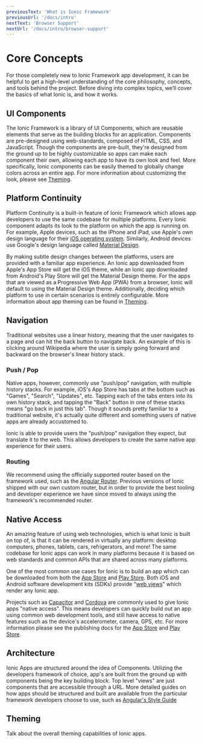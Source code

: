 ```yaml
---
previousText: 'What is Ionic Framework'
previousUrl: '/docs/intro'
nextText: 'Browser Support'
nextUrl: '/docs/intro/browser-support'
---
```


# Core Concepts

<p class="intro" markdown="1">
For those completely new to Ionic Framework app development, it can be helpful to get a high-level understanding of the core philosophy, concepts, and tools behind the project. Before diving into complex topics, we’ll cover the basics of what Ionic is, and how it works.
</p>


## UI Components

The Ionic Framework is a library of UI Components, which are reusable elements that serve as the building blocks for an application. Components are pre-designed using web-standards, composed of HTML, CSS, and JavaScript. Though the components are pre-built, they're designed from the ground up to be highly customizable so apps can make each component their own, allowing each app to have its own look and feel. More specifically, Ionic components can be easily themed to globally change colors across an entire app. For more information about customizing the look, please see [Theming](/docs/theming/basics).


## Platform Continuity

Platform Continuity is a built-in feature of Ionic Framework which allows app developers to use the same codebase for multiple platforms. Every Ionic component adapts its look to the platform on which the app is running on. For example, Apple devices, such as the iPhone and iPad, use Apple's own design language for their [iOS operating system](https://www.apple.com/ios). Similarly, Android devices use Google's design language called [Material Design](https://material.io/guidelines/).

By making subtle design changes between the platforms, users are provided with a familiar app experience. An Ionic app downloaded from Apple's App Store will get the iOS theme, while an Ionic app downloaded from Android's Play Store will get the Material Design theme. For the apps that are viewed as a Progressive Web App (PWA) from a browser, Ionic will default to using the Material Design theme. Additionally, deciding which platform to use in certain scenarios is entirely configurable. More information about app theming can be found in [Theming](/docs/theming/basics).


## Navigation

Traditional websites use a linear history, meaning that the user navigates to a page and can hit the back button to navigate back. An example of this is clicking around Wikipedia where the user is simply going forward and backward on the browser's linear history stack.

### Push / Pop

Native apps, however, commonly use "push/pop" navigation, with multiple history stacks. For example, iOS's App Store has tabs at the bottom such as "Games", "Search", "Updates", etc. Tapping each of the tabs enters into its own history stack, and tapping the "Back" button in one of these stacks means "go back in just this tab". Though it sounds pretty familiar to a traditional website, it's actually quite different and something users of native apps are already accustomed to.

Ionic is able to provide users the "push/pop" navigation they expect, but translate it to the web. This allows developers to create the same native app experience for their users.


### Routing

We recommend using the officially supported router based on the framework used, such as the [Angular Router](https://angular.io/guide/router). Previous versions of Ionic shipped with our own custom router, but in order to provide the best tooling and developer experience we have since moved to always using the framework's recommended router.


## Native Access

An amazing feature of using web technologies, which is what Ionic is built on top of, is that it can be rendered in virtually any platform: desktop computers, phones, tablets, cars, refrigerators, and more! The same codebase for Ionic apps can work in many platforms because it is based on web standards and common APIs that are shared across many platforms.

One of the most common use cases for Ionic is to build an app which can be downloaded from both the [App Store](https://www.apple.com/ios/app-store/) and [Play Store](https://play.google.com/). Both iOS and Android software development kits (SDKs) provide "[web views](/docs/building/webview)" which render any Ionic app.

Projects such as <a href="https://capacitor.ionicframework.com/" target="_blank">Capacitor</a> and <a href="https://cordova.apache.org/" target="_blank">Cordova</a> are commonly used to give Ionic apps "native access". This means developers can quickly build out an app using common web development tools, and still have access to native features such as the device's accelerometer, camera, GPS, etc. For more information please see the publishing docs for the [App Store](/docs/publishing/app-store) and [Play Store](http://ionic-docs.herokuapp.com/docs/publishing/play-store).


## Architecture

Ionic Apps are structured around the idea of Components. Utilizing the developers framework of choice, app's are built from the ground up with components being the key building block. Top level "views" are just components that are accessible through a URL. More detailed guides on how apps should be structured and built are available from the particular framework developers choose to use, such as [Angular's Style Guide](https://angular.io/guide/styleguide)


## Theming

Talk about the overall theming capabilities of Ionic apps.
